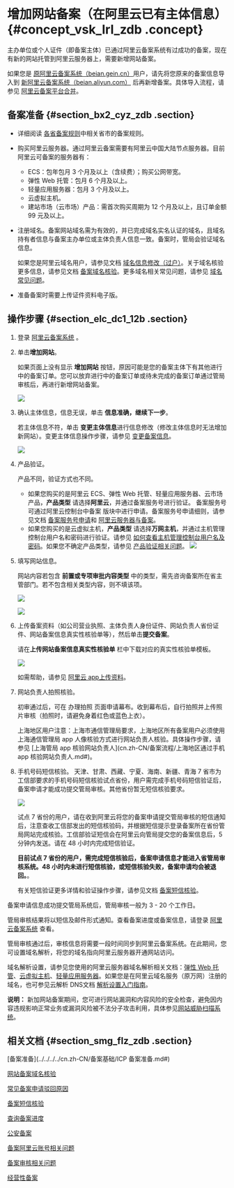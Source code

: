 # 增加网站备案（在阿里云已有主体信息） {#concept_vsk_lrl_zdb .concept}

主办单位或个人证件（即备案主体）已通过阿里云备案系统有过成功的备案，现在有新的网站托管到阿里云服务器上，需要新增网站备案。

如果您是 [原阿里云备案系统（beian.gein.cn）](http://beian.gein.cn/)用户，请先将您原来的备案信息导入到 [新阿里云备案系统（beian.aliyun.com）](http://beian.aliyun.com/) 后再新增备案。具体导入流程，请参见 [阿里云备案平台合并](https://help.aliyun.com/document_detail/48581.html)。

## 备案准备 {#section_bx2_cyz_zdb .section}

-   详细阅读 [各省备案规则](https://icpbeian.aliyun.com/#MapDataContainer)中相关省市的备案规则。
-   购买阿里云服务器。通过阿里云备案需要有阿里云中国大陆节点服务器。目前阿里云可备案的服务器有：
    -   ECS：包年包月 3 个月及以上（含续费）；购买公网带宽。
    -   弹性 Web 托管：包月 6 个月及以上。
    -   轻量应用服务器：包月 3 个月及以上。
    -   云虚拟主机。
    -   建站市场（云市场）产品：需首次购买周期为 12 个月及以上，且订单金额 99 元及以上。
-   注册域名。备案网站域名需为有效的，并已完成域名实名认证的域名，且域名持有者信息与备案主办单位或主体负责人信息一致。备案时，管局会验证域名信息。

    如果您是阿里云域名用户，请参见文档 [域名信息修改（过户）](https://help.aliyun.com/document_detail/35854.html)。关于域名核验更多信息，请参见文档 [备案域名核验](../../../../cn.zh-CN/常见问题/网站备案域名核验.md#)。更多域名相关常见问题，请参见 [域名常见问题](../../../../cn.zh-CN/常见问题/域名.md#)。

-   准备备案时需要上传证件资料电子版。

## 操作步骤 {#section_elc_dc1_12b .section}

1.  登录 [阿里云备案系统](https://beian.aliyun.com/) 。
2.  单击**增加网站**。

    如果页面上没有显示 **增加网站** 按钮，原因可能是您的备案主体下有其他进行中的备案订单。您可以放弃进行中的备案订单或待未完成的备案订单通过管局审核后，再进行新增网站备案。

    ![](http://static-aliyun-doc.oss-cn-hangzhou.aliyuncs.com/assets/img/14200/15337166515767_zh-CN.jpg)

3.  确认主体信息，信息无误，单击 **信息准确，继续下一步**。

    若主体信息不符，单击 **变更主体信息**进行信息修改（修改主体信息时无法增加新网站）。变更主体信息操作步骤，请参见 [变更备案信息](cn.zh-CN/备案流程/变更备案信息.md#)。

    ![](http://static-aliyun-doc.oss-cn-hangzhou.aliyuncs.com/assets/img/14200/15337166515768_zh-CN.jpg)

4.  产品验证。

    产品不同，验证方式也不同。

    -   如果您购买的是阿里云 ECS、弹性 Web 托管、轻量应用服务器、云市场产品，**产品类型** 请选择**阿里云**，并通过备案服务号进行验证。 备案服务号可通过阿里云控制台中备案 版块中进行申请。备案服务号申请细则，请参见文档 [备案服务号申请](cn.zh-CN/备案流程/申请备案服务号.md#)和 [阿里云服务器与备案](../../../../cn.zh-CN/常见问题/阿里云服务器与备案.md#)。
    -   如果您购买的是云虚拟主机，**产品类型** 请选择**万网主机**，并通过主机管理控制台用户名和密码进行验证。请参见 [如何查看主机管理控制台用户名及密码](../../../../cn.zh-CN/常见问题/产品验证.md#section_qqb_hss_zdb)。如果您不确定产品类型，请参见 [产品验证相关问题](../../../../cn.zh-CN/常见问题/产品验证.md#)。
    ![](http://static-aliyun-doc.oss-cn-hangzhou.aliyuncs.com/assets/img/14200/15337166515769_zh-CN.jpg)

5.  填写网站信息。

    网站内容若包含 **前置或专项审批内容类型** 中的类型，需先咨询备案所在省主管部门。若不包含相关类型内容，则不填该项。

    ![](http://static-aliyun-doc.oss-cn-hangzhou.aliyuncs.com/assets/img/14200/15337166515770_zh-CN.jpg)

    ![](http://static-aliyun-doc.oss-cn-hangzhou.aliyuncs.com/assets/img/14200/15337166516131_zh-CN.jpg)

6.  上传备案资料（如公司营业执照、主体负责人身份证件、网站负责人省份证件、网站备案信息真实性核验单等），然后单击**提交备案**。

    请在**上传网站备案信息真实性核验单** 栏中下载对应的真实性核验单模板。

    ![](http://static-aliyun-doc.oss-cn-hangzhou.aliyuncs.com/assets/img/14196/15337166515663_zh-CN.png)

    如需帮助，请参见 [阿里云 app上传资料](../../../../cn.zh-CN/常见问题/上传资料.md#section_cfv_rbt_zdb)。

7.  网站负责人拍照核验。

    初审通过后，可在 办理拍照 页面申请幕布。收到幕布后，自行拍照并上传照片审核（拍照时，请避免身着红色或蓝色上衣）。

    上海地区用户注意：上海市通信管理局要求，上海地区所有备案用户必须使用上海通信管理局 app 人像核验方式进行网站负责人核验。具体操作步骤，请参见 [上海管局 app 核验网站负责人](cn.zh-CN/备案流程/上海地区通过手机 app 核验网站负责人.md#)。

8.  手机号码短信核验。 天津、甘肃、西藏、宁夏、海南、新疆、青海 7 省市为工信部要求的手机号码短信核验试点省份，用户需完成手机号码短信验证后，备案申请才能成功提交管局审核。其他省份暂无短信核验要求。

    ![](http://static-aliyun-doc.oss-cn-hangzhou.aliyuncs.com/assets/img/14196/15337166515690_zh-CN.jpg)

    试点 7 省份的用户，请在收到阿里云将您的备案申请提交管局审核的短信通知后，注意查收工信部发出的短信核验码，并根据短信提示登录备案所在省份管局网站完成核验。工信部验证短信会在阿里云向管局提交您的备案信息后，5 分钟内发送。请在 48 小时内完成短信验证。

    **目前试点 7 省份的用户，需完成短信核验后，备案申请信息才能进入省管局审核系统。48 小时内未进行短信核验，或短信核验失败，备案申请均会被退回。**。

    有关短信验证更多详情和验证操作步骤，请参见文档 [备案短信核验](cn.zh-CN/备案流程/备案短信核验.md#)。


备案申请信息成功提交管局系统后，管局审核一般为 3 - 20 个工作日。

管局审核结果将以短信及邮件形式通知。查看备案进度或备案信息，请登录 [阿里云备案系统](https://beian.aliyun.com/order/index) 查看。

管局审核通过后，审核信息将需要一段时间同步到阿里云备案系统。在此期间，您可设置域名解析，将您的域名指向阿里云服务器开通网站访问。

域名解析设置，请参见您使用的阿里云服务器域名解析相关文档：[弹性 Web 托管](https://help.aliyun.com/document_detail/39903.html)、[云虚拟主机](https://help.aliyun.com/document_detail/50986.html)、[轻量应用服务器](https://help.aliyun.com/document_detail/59080.html)。如果您是在阿里云域名服务（原万网）注册的域名，也可参见云解析 DNS文档 [解析设置入门指南](https://help.aliyun.com/document_detail/29716.html)。

**说明：** 新加网站备案期间，您可进行网站漏洞和内容风险的安全检查，避免因内容违规影响正常业务或漏洞风险被不法分子攻击利用，具体参见[网站威胁扫描系统](https://www.aliyun.com/product/avds?spm=5176.8087400.security.6.25c015c9FDMwsD)。

## 相关文档 {#section_smg_flz_zdb .section}

[备案准备](../../../../cn.zh-CN/备案基础/ICP 备案准备.md#)

[网站备案域名核验](../../../../cn.zh-CN/常见问题/网站备案域名核验.md#)

[常见备案申请驳回原因](../../../../cn.zh-CN/常见问题/常见备案申请驳回原因.md#)

[备案短信核验](cn.zh-CN/备案流程/备案短信核验.md#)

[查询备案进度](https://help.aliyun.com/video_detail/71189.html)

[公安备案](../../../../cn.zh-CN/常见问题/公安备案.md#)

[备案阿里云账号相关问题](../../../../cn.zh-CN/常见问题/备案阿里云账号.md#)

[备案审核相关问题](../../../../cn.zh-CN/常见问题/备案审核.md#)

[经营性备案](../../../../cn.zh-CN/常见问题/经营性备案.md#)

